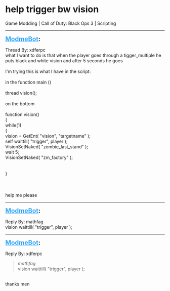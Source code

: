 # help trigger bw vision
Game Modding | Call of Duty: Black Ops 3 | Scripting

---
<strong style="font-size: 1.4em;"><span style="text-decoration: underline;text-decoration-color: #34a7f9;"><span style="color:#34a7f9;">ModmeBot</span></span>:</strong>

<p>Thread By: xdferpc<br />what I want to do is that when the player goes through a tigger_multiple he puts black and white vision and after 5 seconds he goes<br /> <br />I&#39;m trying this is what I have in the script:<br /><br />
in the function main ()<br /> <br /> thread vision();<br /> <br />on the bottom<br /> <br />function vision()<br />{ <br />    while(1)<br />      { <br />        vision = GetEnt( &quot;vision&quot;, &quot;targetname&quot; );<br />        self waittill( &quot;trigger&quot;, player );<br />        VisionSetNaked( &quot;zombie_last_stand&quot; ); <br />        wait 5; <br />        VisionSetNaked( &quot;zm_factory&quot; ); <br /><br /><br />     }<br /><br />
<br /><br />help me please</p>

---
<strong style="font-size: 1.4em;"><span style="text-decoration: underline;text-decoration-color: #34a7f9;"><span style="color:#34a7f9;">ModmeBot</span></span>:</strong>

<p>Reply By: mathfag<br />vision waittill( &quot;trigger&quot;, player );</p>

---
<strong style="font-size: 1.4em;"><span style="text-decoration: underline;text-decoration-color: #34a7f9;"><span style="color:#34a7f9;">ModmeBot</span></span>:</strong>

<p>Reply By: xdferpc<br /><blockquote><em>mathfag</em><br />vision waittill( &quot;trigger&quot;, player );</blockquote><br /> thanks men</p>
